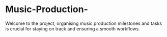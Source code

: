 # Music-Production-
Welcome to the project, organising music production milestones and tasks is crucial for staying on track and ensuring a smooth workflows.
